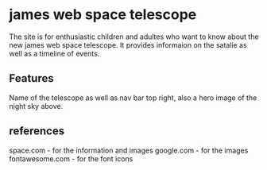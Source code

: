 # james web space telescope

The site is for enthusiastic children and adultes who want to know about the new james web space telescope. It provides informaion on the satalie as well as a timeline of events.

## Features

Name of the telescope as well as nav bar top right, also a hero image of the night sky above.


## references

space.com - for the information and images
google.com - for the images
fontawesome.com - for the font icons